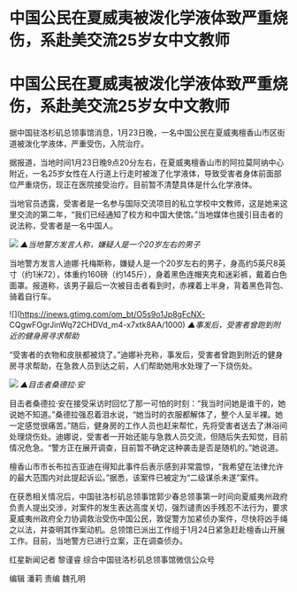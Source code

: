 # 中国公民在夏威夷被泼化学液体致严重烧伤，系赴美交流25岁女中文教师

# 中国公民在夏威夷被泼化学液体致严重烧伤，系赴美交流25岁女中文教师

据中国驻洛杉矶总领事馆消息，1月23日晚，一名中国公民在夏威夷檀香山市区街道被泼化学液体，严重受伤，入院治疗。

据报道，当地时间1月23日晚9点20分左右，在夏威夷檀香山市的阿拉莫阿纳中心附近，一名25岁女性在人行道上行走时被泼了化学液体，导致受害者身体前面部位严重烧伤，现正在医院接受治疗。目前暂不清楚具体是什么化学液体。

当地官员透露，受害者是一名参与国际交流项目的私立学校中文教师，这是她来这里交流的第二年，“我们已经通知了校方和中国大使馆。”当地媒体也援引目击者的说法称，受害者是一名中国人。

![](https://inews.gtimg.com/om_bt/OFdrPDjHPf70SSi9cI303XJgy29gLamolu9pN9UAU0AfEAA/1000)
_▲当地警方发言人称，嫌疑人是一个20岁左右的男子_

当地警方发言人迪娜·托梅斯称，嫌疑人是一个20岁左右的男子，身高约5英尺8英寸（约1米72），体重约160磅（约145斤），身着黑色连帽夹克和迷彩裤，戴着白色面罩。报道称，该男子最后一次被目击者看到时，赤裸着上半身，背着黑色背包、骑着自行车。

![](https://inews.gtimg.com/om_bt/O5s9o1Jp8gFcNX-
CQgwFOgrJinWq72CHDVd_m4-x7xtk8AA/1000) _▲事发后，受害者曾跑到附近的健身房寻求帮助_

“受害者的衣物和皮肤都被烧了。”迪娜补充称，事发后，受害者曾跑到附近的健身房寻求帮助，在急救人员到达之前，人们帮助她用水处理了一下烧伤处。

![](https://inews.gtimg.com/om_bt/ORo4ONKn1HtrBsmp96yRWKelqt_Je76Gozlc08fiOy7jUAA/1000)
_▲目击者桑德拉·安_

目击者桑德拉·安在接受采访时回忆了那一可怕的时刻：“我当时问她是谁干的，她说她不知道。”桑德拉强忍着泪水说，“她当时的衣服都解体了，整个人呈半裸。她一定感觉很痛苦。”随后，健身房的工作人员也赶来帮忙，先将受害者送去了淋浴间处理烧伤处。迪娜说，受害者一开始还能与急救人员交流，但随后失去知觉，目前情况危急。“警方正在展开调查，目前暂不确定这种袭击是否是随机的。”她说道。

檀香山市市长布拉吉亚迪在得知此事件后表示感到非常震惊，“我希望在法律允许的最大范围内对此提起诉讼。”据悉，该案件已被定为“二级谋杀未遂”案件。

在获悉相关情况后，中国驻洛杉矶总领事馆郭少春总领事第一时间向夏威夷州政府负责人提出交涉，对案件的发生表达高度关切，强烈谴责凶手残忍不法行为，要求夏威夷州政府全力协调救治受伤中国公民，敦促警方加紧侦办案件，尽快将凶手绳之以法，并查明其作案动机。总领馆已派出工作组于1月24日紧急赶赴檀香山开展工作。目前，当地警方已进行立案，正在调查侦办。

红星新闻记者 黎谨睿 综合中国驻洛杉矶总领事馆微信公众号

编辑 潘莉 责编 魏孔明

